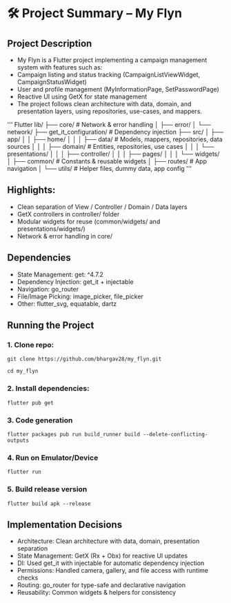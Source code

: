 #  🛠️ Project Summary – My Flyn
## Project Description

 - My Flyn is a Flutter project implementing a campaign management system with features such as:
 - Campaign listing and status tracking (CampaignListViewWidget, CampaignStatusWidget)
 - User and profile management (MyInformationPage, SetPasswordPage)
 - Reactive UI using GetX for state management
 - The project follows clean architecture with data, domain, and presentation layers, using repositories, use-cases, and mappers.


''' Flutter
lib/
├── core/                 # Network & error handling
│   ├── error/
│   └── network/
├── get_it_configuration/ # Dependency injection
├── src/
│   ├── app/
│   │   ├── home/
│   │   │   ├── data/        # Models, mappers, repositories, data sources
│   │   │   ├── domain/      # Entities, repositories, use cases
│   │   │   └── presentations/
│   │   │       ├── controller/
│   │   │       ├── pages/
│   │   │       └── widgets/
│   ├── common/              # Constants & reusable widgets
│   ├── routes/              # App navigation
│   └── utils/               # Helper files, dummy data, app config
'''




## Highlights:
 - Clean separation of View / Controller / Domain / Data layers
 - GetX controllers in controller/ folder
 - Modular widgets for reuse (common/widgets/ and presentations/widgets/)
 - Network & error handling in core/


## Dependencies

 - State Management: get: ^4.7.2
 - Dependency Injection: get_it + injectable
 - Navigation: go_router
 - File/Image Picking: image_picker, file_picker
 - Other: flutter_svg, equatable, dartz



## Running the Project
### 1. Clone repo:

    git clone https://github.com/bhargav28/my_flyn.git
  
    cd my_flyn

### 2. Install dependencies:

    flutter pub get

### 3. Code generation

    flutter packages pub run build_runner build --delete-conflicting-outputs

### 4. Run on Emulator/Device

    flutter run

### 5. Build release version

    flutter build apk --release


## Implementation Decisions

 - Architecture: Clean architecture with data, domain, presentation separation
 - State Management: GetX (Rx + Obx) for reactive UI updates
 - DI: Used get_it with injectable for automatic dependency injection
 - Permissions: Handled camera, gallery, and file access with runtime checks
 - Routing: go_router for type-safe and declarative navigation
 - Reusability: Common widgets & helpers for consistency